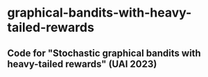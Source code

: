 # graphical-bandits-with-heavy-tailed-rewards
## Code for "Stochastic graphical bandits with heavy-tailed rewards" (UAI 2023)
